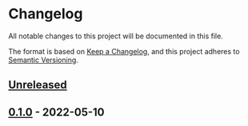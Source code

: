# Changelog

All notable changes to this project will be documented in this file.

The format is based on [Keep a Changelog](https://keepachangelog.com/en/1.0.0),
and this project adheres to [Semantic Versioning](https://semver.org/spec/v2.0.0.html).

## [Unreleased]

## [0.1.0] - 2022-05-10

[Unreleased]: https://github.com/clitic/vsd/compare/bento4-src-v0.1.0...HEAD
[0.1.0]: https://github.com/clitic/vsd/releases/tag/bento4-src-v0.1.0
